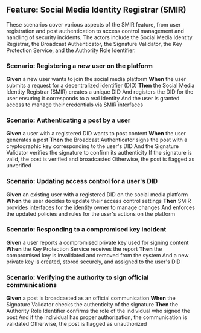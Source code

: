 ## Feature: Social Media Identity Registrar (SMIR)
These scenarios cover various aspects of the SMIR feature, from user registration and post authentication to access control management and handling of security incidents. The actors include the Social Media Identity Registrar, the Broadcast Authenticator, the Signature Validator, the Key Protection Service, and the Authority Role Identifier.

### Scenario: Registering a new user on the platform
  **Given** a new user wants to join the social media platform
  **When** the user submits a request for a decentralized identifier (DID)
  **Then** the Social Media Identity Registrar (SMIR) creates a unique DID
  And registers the DID for the user ensuring it corresponds to a real identity
  And the user is granted access to manage their credentials via SMIR interfaces

### Scenario: Authenticating a post by a user
  **Given** a user with a registered DID wants to post content
  **When** the user generates a post
  **Then**  the Broadcast Authenticator signs the post with a cryptographic key corresponding to the user's DID
  And the Signature Validator verifies the signature to confirm its authenticity
  If the signature is valid, the post is verified and broadcasted
  Otherwise, the post is flagged as unverified

### Scenario: Updating access control for a user's DID
  **Given** an existing user with a registered DID on the social media platform
  **When** the user decides to update their access control settings
  **Then**  SMIR provides interfaces for the identity owner to manage changes
  And enforces the updated policies and rules for the user's actions on the platform

### Scenario: Responding to a compromised key incident
  **Given** a user reports a compromised private key used for signing content
  **When** the Key Protection Service receives the report
  **Then**  the compromised key is invalidated and removed from the system
  And a new private key is created, stored securely, and assigned to the user's DID

### Scenario: Verifying the authority to sign official communications
  **Given** a post is broadcasted as an official communication
  **When** the Signature Validator checks the authenticity of the signature
  **Then**  the Authority Role Identifier confirms the role of the individual who signed the post
  And if the individual has proper authorization, the communication is validated
  Otherwise, the post is flagged as unauthorized